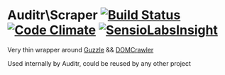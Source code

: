 # Auditr\Scraper [![Build Status](https://travis-ci.org/Auditr/Scraper.svg)](https://travis-ci.org/Auditr/Scraper) [![Code Climate](https://codeclimate.com/github/Auditr/Scraper/badges/gpa.svg)](https://codeclimate.com/github/Auditr/Scraper) [![SensioLabsInsight](https://insight.sensiolabs.com/projects/ee28b642-64e3-4c76-aede-580e42ed3ed4/mini.png)](https://insight.sensiolabs.com/projects/ee28b642-64e3-4c76-aede-580e42ed3ed4)

Very thin wrapper around [Guzzle](https://github.com/guzzle/guzzle/) && [DOMCrawler](http://symfony.com/doc/current/components/dom_crawler.html)

Used internally by Auditr, could be reused by any other project
